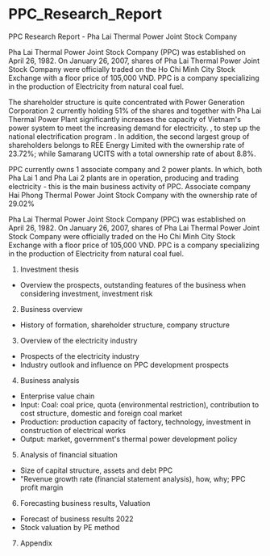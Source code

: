 # PPC_Research_Report
PPC Research Report - Pha Lai Thermal Power Joint Stock Company

Pha Lai Thermal Power Joint Stock Company (PPC) was established on April 26, 1982. On January 26, 2007, shares of Pha Lai Thermal Power Joint Stock Company were officially traded on the Ho Chi Minh City Stock Exchange with a floor price of 105,000 VND. PPC is a company specializing in the production of Electricity from natural coal fuel.

The shareholder structure is quite concentrated with Power Generation Corporation 2 currently holding 51% of the shares and together with Pha Lai Thermal Power Plant significantly increases the capacity of Vietnam's power system to meet the increasing demand for electricity. , to step up the national electrification program . In addition, the second largest group of shareholders belongs to REE Energy Limited with the ownership rate of 23.72%; while Samarang UCITS with a total ownership rate of about 8.8%. 

PPC currently owns 1 associate company and 2 power plants. In which, both Pha Lai 1 and Pha Lai 2 plants are in operation, producing and trading electricity - this is the main business activity of PPC. Associate company Hai Phong Thermal Power Joint Stock Company with the ownership rate of 29.02%

Pha Lai Thermal Power Joint Stock Company (PPC) was established on April 26, 1982. On January 26, 2007, shares of Pha Lai Thermal Power Joint Stock Company were officially traded on the Ho Chi Minh City Stock Exchange with a floor price of 105,000 VND. PPC is a company specializing in the production of Electricity from natural coal fuel.

1. Investment thesis
* Overview the prospects, outstanding features of the business when considering investment, investment risk
2. Business overview
* History of formation, shareholder structure, company structure
3. Overview of the electricity industry
* Prospects of the electricity industry
* Industry outlook and influence on PPC development prospects
4. Business analysis
* Enterprise value chain
* Input: Coal: coal price, quota (environmental restriction), contribution to cost structure, domestic and foreign coal market
* Production: production capacity of factory, technology, investment in construction of electrical works
* Output: market, government's thermal power development policy
5. Analysis of financial situation
* Size of capital structure, assets and debt PPC
* "Revenue growth rate (financial statement analysis), how, why; PPC profit margin
6. Forecasting business results, Valuation
* Forecast of business results 2022
* Stock valuation by PE method
7. Appendix
